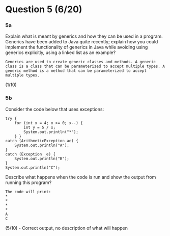 # Question 5 (6/20)

### 5a
Explain what is meant by generics and how they can be used in a program. Generics have been added to Java quite recently; explain how you could implement the functionality of generics in Java while avoiding using generics explicitly, using a linked list as an example?

```
Generics are used to create generic classes and methods. A generic class is a class that can be parameterized to accept multiple types. A generic method is a method that can be parameterized to accept multiple types.
```

(1/10)

### 5b
Consider the code below that uses exceptions:

```
try {
	for (int x = 4; x >= 0; x--) {
		int y = 5 / x;
		System.out.println("*");
	} }
catch (ArithmeticException ae) {
	System.out.println("A");
}
catch (Exception  e) {
	System.out.println("B");
}
System.out.println("C");
```

Describe what happens when the code is run and show the output from running this program?

```
The code will print:
*
*
*
*
A
C
```

(5/10) - Correct output, no description of what will happen
